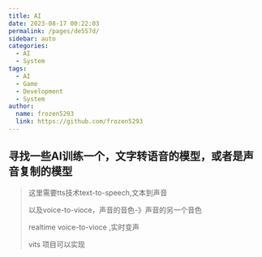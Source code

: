 ```yaml
---
title: AI
date: 2023-08-17 00:22:03
permalink: /pages/de557d/
sidebar: auto
categories:
  - AI
  - System
tags:
  - AI
  - Game
  - Development
  - System
author: 
  name: frozen5293
  link: https://github.com/frozen5293
---
```


## 寻找一些AI训练一个，文字转语音的模型，或者是声音复制的模型

> 这里需要tts技术text-to-speech,文本到声音
>
> 以及voice-to-vioce，声音的音色-》声音的另一个音色
>
> realtime voice-to-vioce ,实时变声
>
> vits 项目可以实现